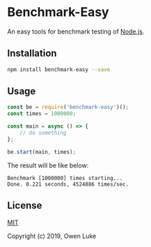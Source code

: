 
# Benchmark-Easy

An easy tools for benchmark testing of [Node.js](https://nodejs.org).

## Installation

```sh
npm install benchmark-easy --save
```

## Usage

```js
const be = require('benchmark-easy')();
const times = 1000000;

const main = async () => {
    // do something
};

be.start(main, times);
```

The result will be like below:
```
Benchmark [1000000] times starting...
Done. 0.221 seconds, 4524886 times/sec.
```

## License

[MIT](LICENSE)

Copyright (c) 2019, Owen Luke
